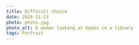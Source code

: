 ```yaml
---
title: Difficult choice
date: 2024-11-13
photo: photo.jpg
photo_alt: A woman looking at books in a library
tags: Portrait
---
```


